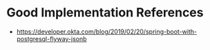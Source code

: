 # Good Implementation References

* https://developer.okta.com/blog/2019/02/20/spring-boot-with-postgresql-flyway-jsonb
